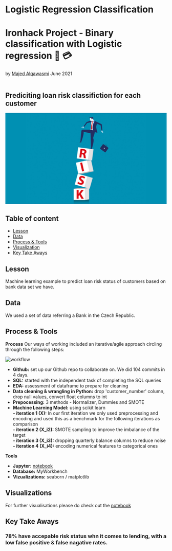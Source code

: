 # Logistic Regression Classification

# Ironhack Project - Binary classification with Logistic regression 🏦 💳
by [Majed Alqawasmi](https://github.com/MajedAlqawasmi) June 2021
<br/><br/>
## Prediciting loan risk classifiction for each customer 

![Classification Case Study](Presentation_Material/EQS-Blog_Compliance-Risk-Assessment-1-1024x576.jpg)

## Table of content

- [Lesson](https://github.com/MajedAlqawasmi/A_Beautiful_Repo/edit/main/README.md#Lesson)
- [Data](https://github.com/MajedAlqawasmi/A_Beautiful_Repo/edit/main/README.md#data)
- [Process & Tools](https://github.com/MajedAlqawasmi/A_Beautiful_Repo/edit/main/README.md#process--tools)
- [Visualization](https://github.com/MajedAlqawasmi/A_Beautiful_Repo/edit/main/README.md#visualizations)
- [Key Take Aways](https://github.com/MajedAlqawasmi/A_Beautiful_Repo/edit/main/README.md#key-take-aways)

## Lesson
Machine learning example to predict loan risk status of customers based on bank data set we have.

## Data

We used a set of data referring a Bank in the Czech Republic.

## Process & Tools

**Process**
Our ways of working included an iterative/agile approach circling through the following steps:

![workflow](https://github.com/lillaszulyovszky/ironhack-case-study-classification/blob/main/images/presentation/workflow.png?raw=true")
- **Github:** set up our Github repo to collaborate on. We did 104 commits in 4 days. <br/>
- **SQL:** started with the independent task of completing the SQL queries<br/>
- **EDA:** assessment of dataframe to prepare for cleaning<br/>
- **Data cleaning & wrangling in Python:** drop 'customer_number' column, drop null values, convert float columns to int<br/>
- **Prepocessing:** 3 methods - Normalizer, Dummies and SMOTE<br/>
- **Machine Learning Model:** using scikit learn<br/>
**- iteration 1 (X):** In our first iteration we only used preprocessing and encoding and used this as a benchmark for the following iterations as comparison<br/>
**- iteration 2 (X_i2):** SMOTE sampling to improve the imbalance of the target<br/>
**- iteration 3 (X_i3):** dropping quarterly balance columns to reduce noise<br/>
**- iteration 4 (X_i4):** encoding numerical features to categorical ones<br/>

**Tools**
 - **Jupyter:** [notebook](https://github.com/MajedAlqawasmi/A_Beautiful_Repo/blob/main/Logistic_regression_bank_outline.ipynb)
 - **Database:** MyWorkbench
 - **Vizualizations:** seaborn / matplotlib

## Visualizations

For further visualisations please do check out the [notebook](https://github.com/MajedAlqawasmi/A_Beautiful_Repo/blob/main/Logistic_regression_bank_outline.ipynb)

## Key Take Aways

### 78% have accepable risk status whn it comes to lending, with a low false positive & false nagative rates.
